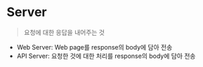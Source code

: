 # Server

> 요청에 대한 응답을 내어주는 것

- Web Server: Web page를 response의 body에 담아 전송
- API Server: 요청한 것에 대한 처리를 response의 body에 담아 전송





